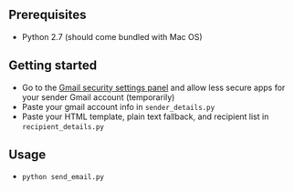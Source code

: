 ## Prerequisites

- Python 2.7 (should come bundled with Mac OS)

## Getting started

- Go to the [Gmail security settings panel](https://myaccount.google.com/u/1/lesssecureapps?pageId=none) and allow less secure apps for your sender Gmail account (temporarily)
- Paste your gmail account info in `sender_details.py`
- Paste your HTML template, plain text fallback, and recipient list in `recipient_details.py`

## Usage

- `python send_email.py`
